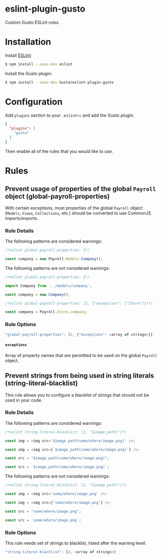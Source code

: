eslint-plugin-gusto
===================

Custom Gusto ESLint rules.

# Installation

Install [ESLint](https://www.github.com/eslint/eslint):

```sh
$ npm install --save-dev eslint
```

Install the Gusto plugin:

```sh
$ npm install --save-dev Gusto/eslint-plugin-gusto
```

# Configuration

Add `plugins` section to your `.eslintrc` and add the Gusto plugin:

```json
{
  "plugins": [
    "gusto"
  ]
}
```

Then enable all of the rules that you would like to use.

# Rules

## Prevent usage of properties of the global `Payroll` object (global-payroll-properties)

With certain exceptions, most properties of the global `Payroll` object (`Models`, `Views`,
`Collections`, etc.) should be converted to use CommonJS imports/exports.

### Rule Details

The following patterns are considered warnings:

```js
/*eslint global-payroll-properties: 2*/

const company = new Payroll.Models.Company();
```

The following patterns are not considered warnings:

```js
/*eslint global-payroll-properties: 2*/

import Company from '../models/company';

const company = new Company();
```

```js
/*eslint global-payroll-properties: [2, {"exceptions": ["Store"]}]*/

const company = Payroll.Store.company;
```

### Rule Options

```js
"global-payroll-properties": [2, {"exceptions": <array of strings>}]
```

#### `exceptions`

Array of property names that are permitted to be used on the global `Payroll` object.


## Prevent strings from being used in string literals (string-literal-blacklist)

This rule allows you to configure a blacklist of strings that should not be used in your code.

### Rule Details

The following patterns are considered warnings:

```js
/*eslint string-literal-blacklist: [2, "$image_path("]*/

const img = <img src='$image_path(some/where/image.png)' />;

const img = <img src={`$image_path(some/where/image.png)`} />;

const src = "$image_path(some/where/image.png)";

const src = `$image_path(some/where/image.png)`;
```

The following patterns are not considered warnings:

```js
/*eslint string-literal-blacklist: [2, "$image_path("]*/

const img = <img src='some/where/image.png' />;

const img = <img src={`some/where/image.png`} />;

const src = "some/where/image.png";

const src = `some/where/image.png`;
```

### Rule Options

This rule needs set of strings to blacklist, listed after the warning level:

```js
"string-literal-blacklist": [2, <array of strings>]
```
